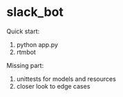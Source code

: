# slack_bot

Quick start:
1. python app.py
2. rtmbot

Missing part:
1. unittests for models and resources
2. closer look to edge cases
